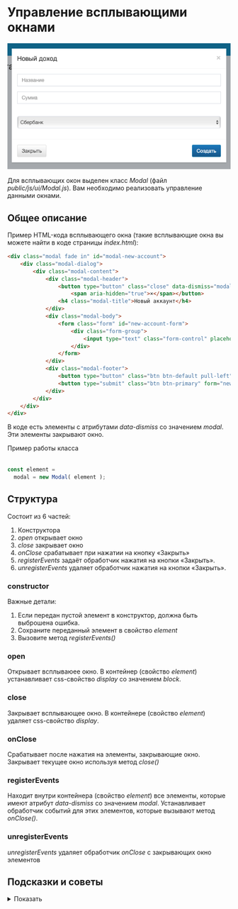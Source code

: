 # Управление всплывающими окнами

![sidebar toggle](../img/modal.png)

Для всплывающих окон выделен класс *Modal* (файл *public/js/ui/Modal.js*). 
Вам необходимо реализовать управление данными окнами.

## Общее описание

Пример HTML-кода всплывающего окна
(такие всплывающие окна вы можете найти в коде страницы *index.html*):

```html
<div class="modal fade in" id="modal-new-account">
    <div class="modal-dialog">
        <div class="modal-content">
            <div class="modal-header">
                <button type="button" class="close" data-dismiss="modal" aria-label="Закрыть">
                    <span aria-hidden="true">×</span></button>
                <h4 class="modal-title">Новый аккаунт</h4>
            </div>
            <div class="modal-body">
                <form class="form" id="new-account-form">
                    <div class="form-group">
                        <input type="text" class="form-control" placeholder="Название" name="name" required>
                    </div>
                </form>
            </div>
            <div class="modal-footer">
                <button type="button" class="btn btn-default pull-left" data-dismiss="modal">Закрыть</button>
                <button type="submit" class="btn btn-primary" form="new-account-form">Создать</button>
            </div>
        </div>
    </div>
</div>
```

В коде есть элементы с атрибутами *data-dismiss* со значением *modal*. Эти элементы
закрывают окно.

Пример работы класса

```javascript

const element = 
  modal = new Modal( element );
```

## Структура 

Состоит из 6 частей:

1. Конструктора
2. *open* открывает окно
3. *close* закрывает окно
4. *onClose* срабатывает при нажатии на кнопку «Закрыть»
5. *registerEvents* задаёт обработчик нажатия на кнопки «Закрыть».
6. *unregisterEvents* удаляет обработчик нажатия на кнопки «Закрыть».

### constructor

Важные детали:

1. Если передан пустой элемент в конструктор, должна быть выброшена ошибка.
2. Сохраните переданный элемент в свойство *element*
3. Вызовите метод *registerEvents()*

### open

Открывает всплываюее окно. В контейнер (свойство *element*) устанавливает
css-свойство *display* со значением *block*.

### close

Закрывает всплывающее окно. В контейнере (свойство *element*) удаляет
css-свойство *display*.

### onClose

Срабатывает после нажатия на элементы, закрывающие окно. Закрывает текущее окно используя метод *close()*

### registerEvents

Находит внутри контейнера (свойство *element*) все элементы, которые имеют
атрибут *data-dismiss* со значением *modal*. Устанавливает обработчик событий
для этих элементов, которые вызывают метод *onClose()*.

### unregisterEvents

*unregisterEvents* удаляет обработчик *onClose* с закрывающих окно элементов

## Подсказки и советы

<details>

<summary>Показать</summary>

### Селектор атрибута

В CSS есть селектор, который можно использовать для поиска кнопки,
закрывающей всплывающее окно:

```html
<input name="bobik" type="text">
```

```css
/* найти элемент с */
[name="bobik"] {
  color: black;
}
```

Вы можете использовать эту конструкцию для поиска элементов в JavaScript

### Ссылки

Не забывайте, что некоторые элементы, закрывающие окно могут быть ссылками
и оказывать нежелательный эффект перехода на другую страницу.

</details>

